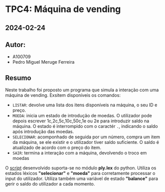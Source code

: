 # TPC4: Máquina de vending
## 2024-02-24

## Autor:
- A100709
- Pedro Miguel Meruge Ferreira

## Resumo

Neste trabalho foi proposto um programa que simula a interação com uma máquina de vending. Exsitem disponíveis os comandos:
- `LISTAR`: devolve uma lista dos itens disponíveis na máquina, o seu ID e preço.
- `MOEDA`: inicia um estado de introdução de moedas. O utilizador pode depois escrever 1c,2c,5c,10c,50c,1e ou 2e para introduzir saldo na máquina. O estado é interrompido com o caractér `.`, indicando o saldo após introdução das moedas.
- `SELECIONAR`: acomponhado de seguida por um número, compra um item da máquina, se ele existir e o utilizador tiver saldo suficiente. O saldo é atualizado de acordo com o preço do item.
- `SAIR`: termina a interação com a máquina, devolvendo o troco em moedas

O [script](maquina.py) desenvolvido suporta-se no módulo **ply.lex** do python. Utiliza os estados léxicos **"selecionar"** e **"moeda"** para corretamente processar o input do utilizador. Utiliza também uma variável de estado **"balance"** para gerir o saldo do utilizador a cada momento.